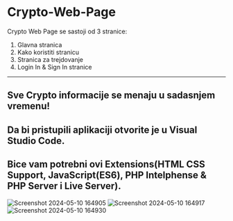 # Crypto-Web-Page
Crypto Web Page se sastoji od 3 stranice:
1) Glavna stranica
2) Kako koristiti stranicu
3) Stranica za trejdovanje
4) Login In & Sign In stranice
-------
Sve Crypto informacije se menaju u sadasnjem vremenu!
-------
Da bi pristupili aplikaciji otvorite je u Visual Studio Code.
-------
Bice vam potrebni ovi Extensions(HTML CSS Support, JavaScript(ES6), PHP Intelphense & PHP Server i Live Server).
-------

![Screenshot 2024-05-10 164905](https://github.com/DaliborAndjelkovic/Crypto-Web-Page/assets/147992474/4df3edb9-9336-448e-8e88-fb1767cf11b8)
![Screenshot 2024-05-10 164917](https://github.com/DaliborAndjelkovic/Crypto-Web-Page/assets/147992474/261b2cbe-d7b6-4930-8e08-d416b43fdade)
![Screenshot 2024-05-10 164930](https://github.com/DaliborAndjelkovic/Crypto-Web-Page/assets/147992474/384fd555-3951-4dea-baac-0aa8c773050b)
